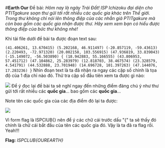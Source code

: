#**Earth Our**
Đề bài:
*Hôm nay là ngày Trái Đất! ISP Ichizoku đại diện cho PTITgakure soạn thư gửi tới rất nhiều các quốc gia khác trên Thế giới. Trong thư không chỉ nói lên thông điệp của các nhẫn giả PTITgakure mà còn bao gồm các quốc gia nhận được thư. Hãy xem xem bạn có hiểu được thông điệp của bức thư không nhé!*

Khi tải file dưới đề bài ta được đoạn text sau:

`(41.406261, 13.670415) (5.202168, 46.911497) (-20.857119, -59.43613) (2.220493, -72.971320) (20.002158, 103.556915) (47.936819, 33.839043) (-15.149072, -56.503890) { (18.942883, 55.166555) (43.806953, 57.451712) (47.104862, 25.283979) (12.818703, 38.467574) (23.328579, 4.541791) (44.532888, 23.701948) (14.696728, 101.397263) (47.144076, 17.283236) }`
Nhìn đoạn text là ta đã nhận ra ngay các cặp số chính là tọa độ của 1 địa chỉ nào đó.
Thử tra cặp số đầu tiên xem ta được gì nào: 

![](https://imgur.com/DEc9gZp)
Để ý đọc lại đề bài ta sẽ nghĩ ngay đến những điểm đáng chú ý như thư gửi tới rất nhiều các **quốc gia**... bao gồm các **quốc gia**...

Note tên các quốc gia của các địa điểm đó lại ta được:

<img src="https://imgur.com/pbEUKTV">

Vì form flag là ISPClUB{} nên để ý các chữ cái trước dấu "{" ta sẽ thấy đó chính là chữ cái bắt đầu của tên các quốc gia đó.
Vậy là ta đã ra flag rồi. Yeah!!!

**Flag:** *ISPCLUB{OUREARTH}*
